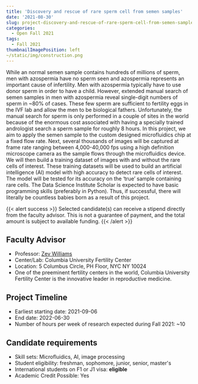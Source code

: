 ```yaml
---
title: 'Discovery and rescue of rare sperm cell from semen samples'
date: '2021-08-30'
slug: project-discovery-and-rescue-of-rare-sperm-cell-from-semen-samples
categories:
  - Open Fall 2021
tags:
  - Fall 2021
thumbnailImagePosition: left
~/static/img/construction.png
---
```

While an normal semen sample contains hundreds of millions of sperm, men with azospermia have no sperm seen and azospermia represents an important cause of infertility. Men with azospermia typically have to use donor sperm in order to have a child.  However, extended manual search of semen samples in men with azospermia reveal single-digit numbers of sperm in ~80% of cases. These few sperm are sufficient to fertility eggs in the IVF lab and allow the men to be biological fathers.  Unfortunately, the manual search for sperm is only performed in a couple of sites in the world because of the enormous cost associated with having a specially trained andrologist search a sperm sample for roughly 8 hours. In this project, we aim to apply the semen sample to the custom designed microfluidics chip at a fixed flow rate. Next, several thousands of images will be captured at frame rate ranging between 4,000-40,000 fps using a high definition microscope camera as the sample flows through the microfluidics device. We will then build a training dataset of images with and without the rare cells of interest. These training datasets will be used to build an artificial intelligence (AI) model with high accuracy to detect rare cells of interest. The model will be tested for its accuracy on the ‘true’ sample containing rare cells. The Data Science Institute Scholar is expected to have basic programming skills (preferably in Python). Thus, if successful, there will literally be countless babies born as a result of this project.

<!--more-->

{{< alert success >}}
Selected candidate(s) can receive a stipend directly from the faculty advisor. This is not a guarantee of payment, and the total amount is subject to available funding.
{{< /alert >}}

## Faculty Advisor
+ Professor: [Zev Williams](columbiafertility.org)
+ Center/Lab: Columbia University Fertility Center
+ Location: 5 Columbus Circle, PH Floor, NYC NY 10024
+ One of the preeminent fertility centers in the world, Columbia University Fertility Center is the innovative leader in reproductive medicine.

## Project Timeline
+ Earliest starting date: 2021-09-06
+ End date: 2022-06-30
+ Number of hours per week of research expected during Fall 2021: ~10

## Candidate requirements
+ Skill sets: Microfluidics, AI, image processing 
+ Student eligibility: freshman, sophomore, junior, senior, master's
+ International students on F1 or J1 visa: **eligible**
+ Academic Credit Possible: Yes

